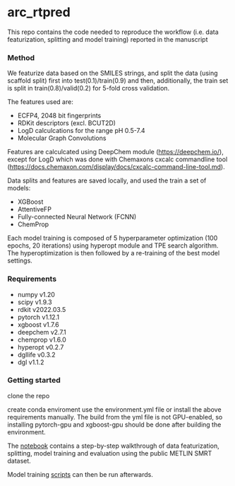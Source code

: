 # arc_rtpred

This repo contains the code needed to reproduce the workflow (i.e. data featurization, splitting and model training) reported in the manuscript


### Method
We featurize data based on the SMILES strings, and split the data (using scaffold split) first into test(0.1)/train(0.9) and then, additionally, the train set is split in train(0.8)/valid(0.2) for 5-fold cross validation.

The features used are:

- ECFP4, 2048 bit fingerprints
- RDKit descriptors (excl. BCUT2D)
- LogD calculcations for the range pH 0.5-7.4
- Molecular Graph Convolutions

Features are calculcated using DeepChem module (https://deepchem.io/), except for LogD which was done with Chemaxons cxcalc commandline tool (https://docs.chemaxon.com/display/docs/cxcalc-command-line-tool.md).

Data splits and features are saved locally, and used the train a set of models:

- XGBoost
- AttentiveFP
- Fully-connected Neural Network (FCNN)
- ChemProp

Each model training is composed of 5 hyperparameter optimization (100 epochs, 20 iterations) using hyperopt module and TPE search algorithm. The hyperoptimization is then followed by a re-training of the best model settings.

### Requirements

- numpy v1.20
- scipy v1.9.3
- rdkit v2022.03.5
- pytorch v1.12.1
- xgboost v1.7.6
- deepchem v2.7.1
- chemprop v1.6.0
- hyperopt v0.2.7
- dgllife v0.3.2
- dgl v1.1.2

### Getting started

clone the repo

create conda enviroment
use the environment.yml file or install the above requirements manually. The build from the yml file is not GPU-enabled, so installing pytorch-gpu and xgboost-gpu should be done after building the environment.


The  [notebook](./notebooks_and_code/featurizing_and_splitting.ipynb) contains a step-by-step walkthrough of data featurization, splitting, model training and evaluation using the public METLIN SMRT dataset.

Model training [scripts](./notebooks_and_code/model_training/) can then be run afterwards.
